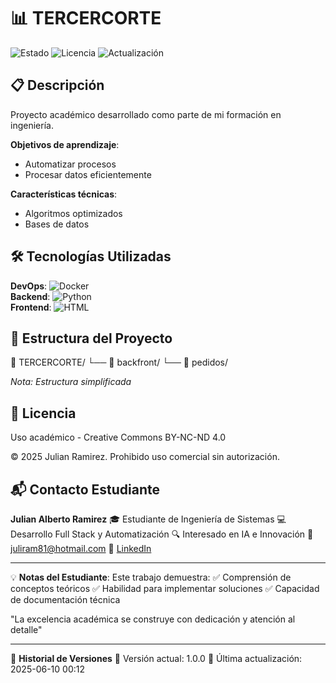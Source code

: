 # 📊 TERCERCORTE

![Estado](https://img.shields.io/badge/%F0%9F%91%A8%E2%80%8D%F0%9F%92%BB_En_Desarrollo-yellow) ![Licencia](https://img.shields.io/badge/Licencia-🔒%20Privada-red) ![Actualización](https://img.shields.io/badge/🔄_Última_actividad-2025--06--10%2000:12-lightgrey)

## 📋 Descripción

Proyecto académico desarrollado como parte de mi formación en ingeniería.

**Objetivos de aprendizaje**:
- Automatizar procesos
- Procesar datos eficientemente

**Características técnicas**:
- Algoritmos optimizados
- Bases de datos

## 🛠 Tecnologías Utilizadas
**DevOps**:  ![Docker](https://img.shields.io/badge/Docker-2496ED?logo=docker&logoColor=white)   
 **Backend**:  ![Python](https://img.shields.io/badge/Python-3776AB?logo=python&logoColor=white)   
 **Frontend**:  ![HTML](https://img.shields.io/badge/HTML-E34F26?logo=html&logoColor=white)   

## 📂 Estructura del Proyecto
📁 TERCERCORTE/
    └── 📂 backfront/
    └── 📂 pedidos/

*Nota: Estructura simplificada*

## 📄 Licencia

Uso académico - Creative Commons BY-NC-ND 4.0

© 2025 Julian Ramirez. Prohibido uso comercial sin autorización.

## 📬 Contacto Estudiante

**Julian Alberto Ramirez**
🎓 Estudiante de Ingeniería de Sistemas
💻 Desarrollo Full Stack y Automatización
🔍 Interesado en IA e Innovación
📧 [juliram81@hotmail.com](mailto:juliram81@hotmail.com)
🔗 [LinkedIn](https://linkedin.com/in/julianramirezc)

---
💡 **Notas del Estudiante**:
Este trabajo demuestra:
✅ Comprensión de conceptos teóricos
✅ Habilidad para implementar soluciones
✅ Capacidad de documentación técnica

"La excelencia académica se construye con dedicación y atención al detalle"

---
📅 **Historial de Versiones**
🔹 Versión actual: 1.0.0
🔹 Última actualización: 2025-06-10 00:12
